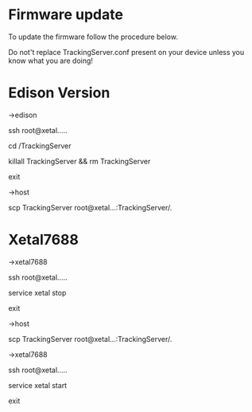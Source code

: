 # Firmware update

To update the firmware follow the procedure below. 

Do not't replace TrackingServer.conf present on your device unless you know what you are doing!


# Edison Version



->edison

ssh root@xetal.....

cd /TrackingServer

killall TrackingServer && rm TrackingServer

exit



->host

scp TrackingServer root@xetal...:TrackingServer/.



# Xetal7688



->xetal7688

ssh root@xetal.....

service xetal stop

exit



->host

scp TrackingServer root@xetal...:TrackingServer/.



->xetal7688

ssh root@xetal.....

service xetal start

exit
